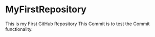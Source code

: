 # MyFirstRepository
This is my First GitHub Repository
This Commit is to test the Commit functionality.

